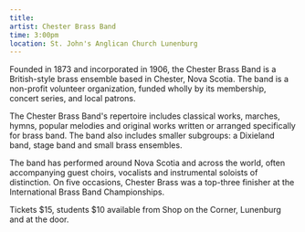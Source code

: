 ```yaml
---
title: 
artist: Chester Brass Band
time: 3:00pm
location: St. John's Anglican Church Lunenburg
---
```


Founded in 1873 and incorporated in 1906, the Chester Brass Band is a British-style brass ensemble based in Chester, Nova Scotia. The band is a non-profit volunteer organization, funded wholly by its membership, concert series, and local patrons.

The Chester Brass Band's repertoire includes classical works, marches, hymns, popular melodies and original works written or arranged specifically for brass band. The band also includes smaller subgroups: a Dixieland band, stage band and small brass ensembles.

The band has performed around Nova Scotia and across the world, often accompanying guest choirs, vocalists and instrumental soloists of distinction. On five occasions, Chester Brass was a top-three finisher at the International Brass Band Championships.

Tickets $15, students $10 available from Shop on the Corner, Lunenburg and at the door.